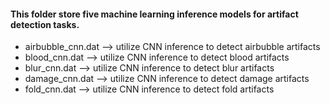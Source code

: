 #### This folder store five machine learning inference models for artifact detection tasks.


* airbubble_cnn.dat --> utilize CNN inference to detect airbubble artifacts
* blood_cnn.dat --> utilize CNN inference to detect blood artifacts
* blur_cnn.dat --> utilize CNN inference to detect blur artifacts
* damage_cnn.dat --> utilize CNN inference to detect damage artifacts
* fold_cnn.dat --> utilize CNN inference to detect fold artifacts 